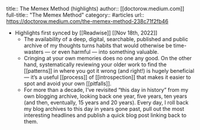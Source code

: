 title:: The Memex Method (highlights)
author:: [[doctorow.medium.com]]
full-title:: "The Memex Method"
category:: #articles
url:: https://doctorow.medium.com/the-memex-method-238c71f2fb46

- Highlights first synced by [[Readwise]] [[Nov 18th, 2022]]
	- The availability of a deep, digital, searchable, published and public archive of my thoughts turns habits that would otherwise be time-wasters — or even harmful — into something valuable.
	- Cringing at your own memories does no one any good. On the other hand, systematically reviewing your older work to find the [[patterns]] in where you got it wrong (and right!) is hugely beneficial — it’s a useful [[process]] of [[introspection]] that makes it easier to spot and avoid your own [[pitfalls]].
	- For more than a decade, I’ve revisited “this day in history” from my own blogging archive, looking back one year, five years, ten years (and then, eventually, 15 years and 20 years). Every day, I roll back my blog archives to this day in years gone past, pull out the most interesting headlines and publish a quick blog post linking back to them.